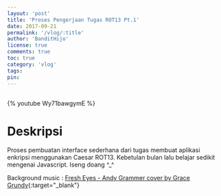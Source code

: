```yaml
---
layout: 'post'
title: 'Proses Pengerjaan Tugas ROT13 Pt.1'
date: 2017-09-21
permalink: '/vlog/:title'
author: 'BanditHijo'
license: true
comments: true
toc: true
category: 'vlog'
tags:
pin:
---
```


<div style="margin-top:30px;"></div>

{% youtube Wy71bawgymE %}

# Deskripsi

Proses pembuatan interface sederhana dari tugas membuat aplikasi enkripsi menggunakan Caesar ROT13. Kebetulan bulan lalu belajar sedikit mengenai Javascript. Iseng doang ^_^

Background music :
[Fresh Eyes - Andy Grammer cover by Grace Grundy](https://www.youtube.com/watch?v=vnO1T9zVnMg){:target="_blank"}
